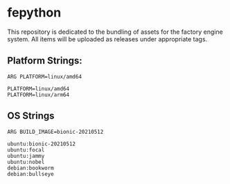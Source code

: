 # fepython

This repository is dedicated to the bundling of assets for the factory engine system. All items will be uploaded as releases under appropriate tags.



## Platform Strings:
```
ARG PLATFORM=linux/amd64

PLATFORM=linux/amd64
PLATFORM=linux/arm64
```


## OS Strings
```
ARG BUILD_IMAGE=bionic-20210512

ubuntu:bionic-20210512
ubuntu:focal
ubuntu:jammy
ubuntu:nobel
debian:bookworm
debian:bullseye
```